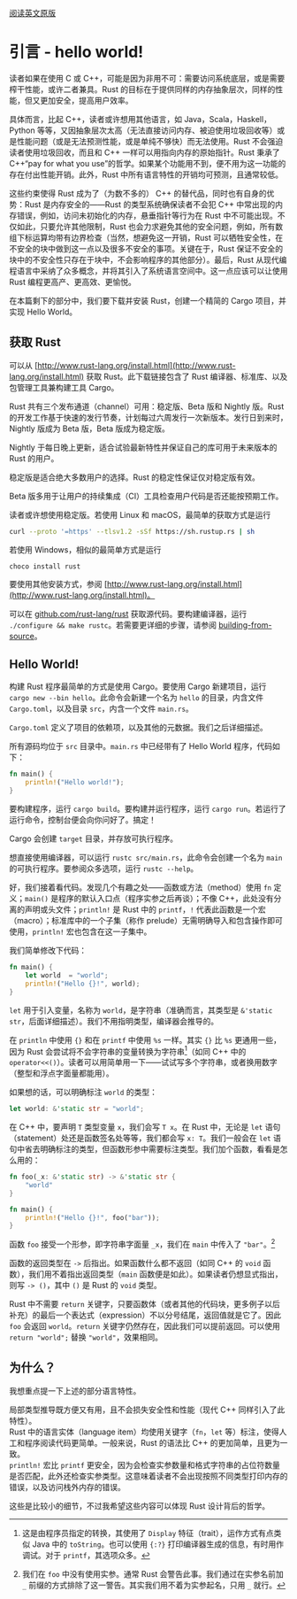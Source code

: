 [阅读英文原版](https://github.com/nrc/r4cppp/blob/master/hello-world.md)

# 引言 - hello world!

读者如果在使用 C 或 C++，可能是因为非用不可：需要访问系统底层，或是需要榨干性能，或许二者兼具。Rust 的目标在于提供同样的内存抽象层次，同样的性能，但又更加安全，提高用户效率。

具体而言，比起 C++，读者或许想用其他语言，如 Java，Scala，Haskell，Python 等等，又因抽象层次太高（无法直接访问内存、被迫使用垃圾回收等）或是性能问题（或是无法预测性能，或是单纯不够快）而无法使用。Rust 不会强迫读者使用垃圾回收，而且和 C++ 一样可以用指向内存的原始指针。Rust 秉承了 C++“pay for what you use”的哲学。如果某个功能用不到，便不用为这一功能的存在付出性能开销。此外，Rust 中所有语言特性的开销均可预测，且通常较低。

这些约束使得 Rust 成为了（为数不多的） C++ 的替代品，同时也有自身的优势：Rust 是内存安全的——Rust 的类型系统确保读者不会犯 C++ 中常出现的内存错误，例如，访问未初始化的内存，悬垂指针等行为在 Rust 中不可能出现。不仅如此，只要允许其他限制，Rust 也会力求避免其他的安全问题，例如，所有数组下标运算均带有边界检查（当然，想避免这一开销，Rust 可以牺牲安全性，在不安全的块中做到这一点以及很多不安全的事项。关键在于，Rust 保证不安全的块中的不安全性只存在于块中，不会影响程序的其他部分）。最后，Rust 从现代编程语言中采纳了众多概念，并将其引入了系统语言空间中。这一点应该可以让使用 Rust 编程更高产、更高效、更愉悦。

在本篇剩下的部分中，我们要下载并安装 Rust，创建一个精简的 Cargo 项目，并实现 Hello World。

## 获取 Rust

可以从 [http://www.rust-lang.org/install.html](http://www.rust-lang.org/install.html) 获取 Rust。此下载链接包含了 Rust 编译器、标准库、以及包管理工具兼构建工具 Cargo。

Rust 共有三个发布通道（channel）可用：稳定版、Beta 版和 Nightly 版。Rust 的开发工作基于快速的发行节奏，计划每过六周发行一次新版本。发行日到来时，Nightly 版成为 Beta 版，Beta 版成为稳定版。

Nightly 于每日晚上更新，适合试验最新特性并保证自己的库可用于未来版本的 Rust 的用户。

稳定版是适合绝大多数用户的选择。Rust 的稳定性保证仅对稳定版有效。

Beta 版多用于让用户的持续集成（CI）工具检查用户代码是否还能按预期工作。

读者或许想使用稳定版。若使用 Linux 和 macOS，最简单的获取方式是运行
```sh
curl --proto '=https' --tlsv1.2 -sSf https://sh.rustup.rs | sh
```

若使用 Windows，相似的最简单方式是运行
```
choco install rust
```

要使用其他安装方式，参阅 [http://www.rust-lang.org/install.html](http://www.rust-lang.org/install.html)。

可以在 [github.com/rust-lang/rust](github.com/rust-lang/rust) 获取源代码。要构建编译器，运行 `./configure && make rustc`。若需要更详细的步骤，请参阅 [building-from-source](https://github.com/rust-lang/rust#building-from-source)。

## Hello World!

构建 Rust 程序最简单的方式是使用 Cargo。要使用 Cargo 新建项目，运行 `cargo new --bin hello`。此命令会新建一个名为 `hello` 的目录，内含文件 `Cargo.toml`，以及目录 `src`，内含一个文件 `main.rs`。

`Cargo.toml` 定义了项目的依赖项，以及其他的元数据。我们之后详细描述。

所有源码均位于 `src` 目录中。`main.rs` 中已经带有了 Hello World 程序，代码如下：
```rs
fn main() {
    println!("Hello world!");
}
```

要构建程序，运行 `cargo build`。要构建并运行程序，运行 `cargo run`。若运行了运行命令，控制台便会向你问好了。搞定！

Cargo 会创建 `target` 目录，并存放可执行程序。

想直接使用编译器，可以运行 `rustc src/main.rs`，此命令会创建一个名为 `main` 的可执行程序。要参阅众多选项，运行 `rustc --help`。

好，我们接着看代码。发现几个有趣之处——函数或方法（method）使用 `fn` 定义；`main()` 是程序的默认入口点（程序实参之后再谈）；不像 C++，此处没有分离的声明或头文件；`println!` 是 Rust 中的 `printf`，`!` 代表此函数是一个宏（macro）；标准库中的一个子集（称作 prelude）无需明确导入和包含操作即可使用，`println!` 宏也包含在这一子集中。

我们简单修改下代码：
```rs
fn main() {
    let world  = "world";
    println!("Hello {}!", world);
}
```
`let` 用于引入变量，名称为 `world`，是字符串（准确而言，其类型是 `&'static str`，后面详细描述）。我们不用指明类型，编译器会推导的。

在 `println` 中使用 `{}` 和在 `printf` 中使用 `%s` 一样。其实 `{}` 比 `%s` 更通用一些，因为 Rust 会尝试将不会字符串的变量转换为字符串[^1]（如同 C++ 中的 `operator<<()`）。读者可以用简单用一下——试试写多个字符串，或者换用数字（整型和浮点字面量都能用）。

如果想的话，可以明确标注 `world` 的类型：
```rs
let world: &'static str = "world";
```
在 C++ 中，要声明 `T` 类型变量 `x`，我们会写 `T x`。在 Rust 中，无论是 `let` 语句（statement）处还是函数签名处等等，我们都会写 `x: T`。我们一般会在 `let` 语句中省去明确标注的类型，但函数形参中需要标注类型。我们加个函数，看看是怎么用的：
```rs
fn foo(_x: &'static str) -> &'static str {
    "world"
}

fn main() {
    println!("Hello {}!", foo("bar"));
}
```
函数 `foo` 接受一个形参，即字符串字面量 `_x`，我们在 `main` 中传入了 `"bar"`。[^2]

函数的返回类型在 `->` 后指出。如果函数什么都不返回（如同 C++ 的 `void` 函数），我们用不着指出返回类型（`main` 函数便是如此）。如果读者仍想显式指出，则写 `-> ()`，其中 `()` 是 Rust 的 `void` 类型。

Rust 中不需要 `return` 关键字，只要函数体（或者其他的代码块，更多例子以后补充）的最后一个表达式（expression）不以分号结尾，返回值就是它了。因此 `foo` 会返回 `world`。`return` 关键字仍然存在，因此我们可以提前返回。可以使用 `return "world";` 替换 `"world"`，效果相同。

## 为什么？

我想重点提一下上述的部分语言特性。

局部类型推导既方便又有用，且不会损失安全性和性能（现代 C++ 同样引入了此特性）。  
Rust 中的语言实体（language item）均使用关键字（`fn`，`let` 等）标注，使得人工和程序阅读代码更简单。一般来说，Rust 的语法比 C++ 的更加简单，且更为一致。  
`println!` 宏比 `printf` 更安全，因为会检查实参数量和格式字符串的占位符数量是否匹配，此外还检查实参类型。这意味着读者不会出现按照不同类型打印内存的错误，以及访问栈外内存的错误。

这些是比较小的细节，不过我希望这些内容可以体现 Rust 设计背后的哲学。

[^1]: 这是由程序员指定的转换，其使用了 `Display` 特征（trait），运作方式有点类似 Java 中的 `toString`。也可以使用 `{:?}` 打印编译器生成的信息，有时用作调试。对于 `printf`，其选项众多。

[^2]: 我们在 `foo` 中没有使用实参。通常 Rust 会警告此事。我们通过在实参名前加 `_` 前缀的方式排除了这一警告。其实我们用不着为实参起名，只用 `_` 就行。